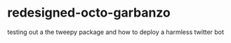 # redesigned-octo-garbanzo
testing out a the tweepy package and how to deploy a harmless twitter bot

